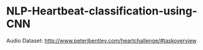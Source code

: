 # NLP-Heartbeat-classification-using-CNN

Audio Dataset: http://www.peterjbentley.com/heartchallenge/#taskoverview
